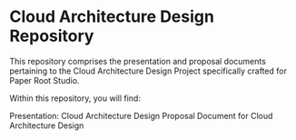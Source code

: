 # Cloud Architecture Design Repository
This repository comprises the presentation and proposal documents pertaining to the Cloud Architecture Design Project specifically crafted for Paper Root Studio.

Within this repository, you will find:

Presentation: Cloud Architecture Design
Proposal Document for Cloud Architecture Design
